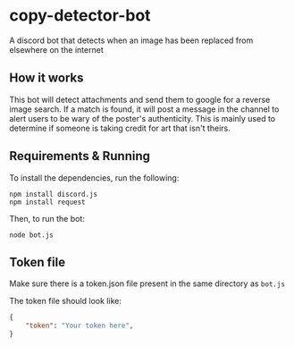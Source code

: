 # copy-detector-bot
A discord bot that detects when an image has been replaced from elsewhere on the internet

## How it works

This bot will detect attachments and send them to google for a reverse image search. If a match is found, it will post a message in the channel to alert users to be wary of the poster's authenticity. This is mainly used to determine if someone is taking credit for art that isn't theirs.

## Requirements & Running

To install the dependencies, run the following:

```
npm install discord.js
npm install request
```

Then, to run the bot:

```
node bot.js
```

## Token file

Make sure there is a token.json file present in the same directory as `bot.js`

The token file should look like:

```json
{
	"token": "Your token here",
}
```